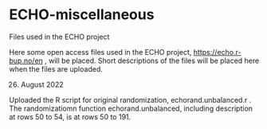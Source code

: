 # ECHO-miscellaneous
Files used in the ECHO project

Here some open access files used in the ECHO project, https://echo.r-bup.no/en , will be placed. Short descriptions of the files will be placed here when the files are uploaded.

26. August 2022

Uploaded the R script for original randomization, echorand.unbalanced.r . The randomizatiomn function echorand.unbalanced, including description at rows 50 to 54, is at rows 50 to 191.
